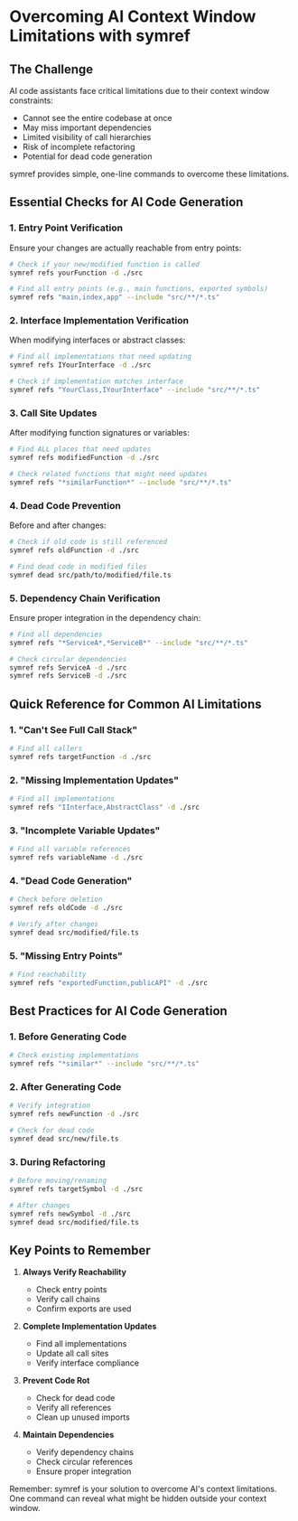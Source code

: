 # Overcoming AI Context Window Limitations with symref

## The Challenge

AI code assistants face critical limitations due to their context window constraints:
- Cannot see the entire codebase at once
- May miss important dependencies
- Limited visibility of call hierarchies
- Risk of incomplete refactoring
- Potential for dead code generation

symref provides simple, one-line commands to overcome these limitations.

## Essential Checks for AI Code Generation

### 1. Entry Point Verification
Ensure your changes are actually reachable from entry points:
```bash
# Check if your new/modified function is called
symref refs yourFunction -d ./src

# Find all entry points (e.g., main functions, exported symbols)
symref refs "main,index,app" --include "src/**/*.ts"
```

### 2. Interface Implementation Verification
When modifying interfaces or abstract classes:
```bash
# Find all implementations that need updating
symref refs IYourInterface -d ./src

# Check if implementation matches interface
symref refs "YourClass,IYourInterface" --include "src/**/*.ts"
```

### 3. Call Site Updates
After modifying function signatures or variables:
```bash
# Find ALL places that need updates
symref refs modifiedFunction -d ./src

# Check related functions that might need updates
symref refs "*similarFunction*" --include "src/**/*.ts"
```

### 4. Dead Code Prevention
Before and after changes:
```bash
# Check if old code is still referenced
symref refs oldFunction -d ./src

# Find dead code in modified files
symref dead src/path/to/modified/file.ts
```

### 5. Dependency Chain Verification
Ensure proper integration in the dependency chain:
```bash
# Find all dependencies
symref refs "*ServiceA*,*ServiceB*" --include "src/**/*.ts"

# Check circular dependencies
symref refs ServiceA -d ./src
symref refs ServiceB -d ./src
```

## Quick Reference for Common AI Limitations

### 1. "Can't See Full Call Stack"
```bash
# Find all callers
symref refs targetFunction -d ./src
```

### 2. "Missing Implementation Updates"
```bash
# Find all implementations
symref refs "IInterface,AbstractClass" -d ./src
```

### 3. "Incomplete Variable Updates"
```bash
# Find all variable references
symref refs variableName -d ./src
```

### 4. "Dead Code Generation"
```bash
# Check before deletion
symref refs oldCode -d ./src

# Verify after changes
symref dead src/modified/file.ts
```

### 5. "Missing Entry Points"
```bash
# Find reachability
symref refs "exportedFunction,publicAPI" -d ./src
```

## Best Practices for AI Code Generation

### 1. Before Generating Code
```bash
# Check existing implementations
symref refs "*similar*" --include "src/**/*.ts"
```

### 2. After Generating Code
```bash
# Verify integration
symref refs newFunction -d ./src

# Check for dead code
symref dead src/new/file.ts
```

### 3. During Refactoring
```bash
# Before moving/renaming
symref refs targetSymbol -d ./src

# After changes
symref refs newSymbol -d ./src
symref dead src/modified/file.ts
```

## Key Points to Remember

1. **Always Verify Reachability**
   - Check entry points
   - Verify call chains
   - Confirm exports are used

2. **Complete Implementation Updates**
   - Find all implementations
   - Update all call sites
   - Verify interface compliance

3. **Prevent Code Rot**
   - Check for dead code
   - Verify all references
   - Clean up unused imports

4. **Maintain Dependencies**
   - Verify dependency chains
   - Check circular references
   - Ensure proper integration

Remember: symref is your solution to overcome AI's context limitations. One command can reveal what might be hidden outside your context window.
